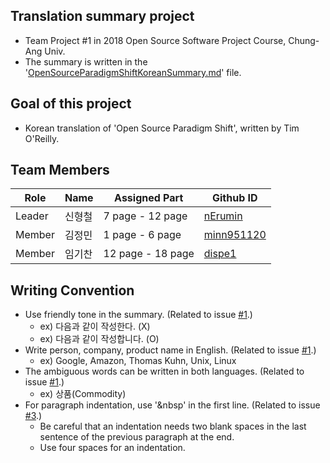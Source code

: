 ## Translation summary project
- Team Project #1 in 2018 Open Source Software Project Course, Chung-Ang Univ.
- The summary is written in the '[OpenSourceParadigmShiftKoreanSummary.md](https://github.com/CAU-DOSC/TransSum09/blob/master/OpenSourceParadigmShiftKoreanSummary.md)' file.

## Goal of this project
- Korean translation of 'Open Source Paradigm Shift', written by Tim O'Reilly.

## Team Members

Role   | Name   | Assigned Part     | Github ID                                   |
-------|--------|-------------------|---------------------------------------------| 
Leader | 신형철 | 7 page - 12 page  | [nErumin](https://github.com/nErumin)       |
Member | 김정민 | 1 page - 6 page   | [minn951120](https://github.com/minn951120) |
Member | 임기찬 | 12 page - 18 page | [dispe1](https://github.com/dispe1)         |

## Writing Convention
- Use friendly tone in the summary. (Related to issue [#1](https://github.com/CAU-DOSC/TransSum09/issues/1).)
    - ex) 다음과 같이 작성한다. (X)
    - ex) 다음과 같이 작성합니다. (O)
- Write person, company, product name in English. (Related to issue [#1](https://github.com/CAU-DOSC/TransSum09/issues/1).)
    - ex) Google, Amazon, Thomas Kuhn, Unix, Linux
- The ambiguous words can be written in both languages. (Related to issue [#1](https://github.com/CAU-DOSC/TransSum09/issues/1).)
    - ex) 상품(Commodity)
- For paragraph indentation, use '&nbsp' in the first line. (Related to issue [#3](https://github.com/CAU-DOSC/TransSum09/issues/3).)
    - Be careful that an indentation needs two blank spaces in the last sentence of the previous paragraph at the end.
    - Use four spaces for an indentation.